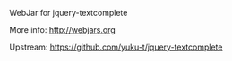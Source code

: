 WebJar for jquery-textcomplete

More info: http://webjars.org

Upstream: https://github.com/yuku-t/jquery-textcomplete
